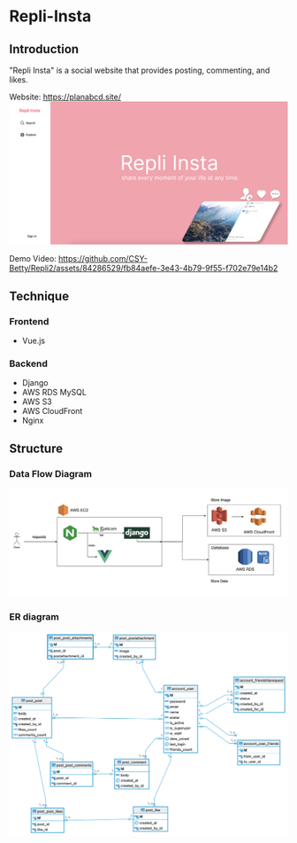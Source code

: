 # Repli-Insta

## Introduction

"Repli Insta" is a social website that provides posting, commenting, and likes.

Website: https://planabcd.site/
![index](./docs/index.png)

Demo Video:
https://github.com/CSY-Betty/Repli2/assets/84286529/fb84aefe-3e43-4b79-9f55-f702e79e14b2



## Technique

### Frontend

-   Vue.js

### Backend

-   Django
-   AWS RDS MySQL
-   AWS S3
-   AWS CloudFront
-   Nginx

## Structure

### Data Flow Diagram

![creat_post](./docs/structure.png)

### ER diagram

![er_model](./docs/ER_diagram.png)
